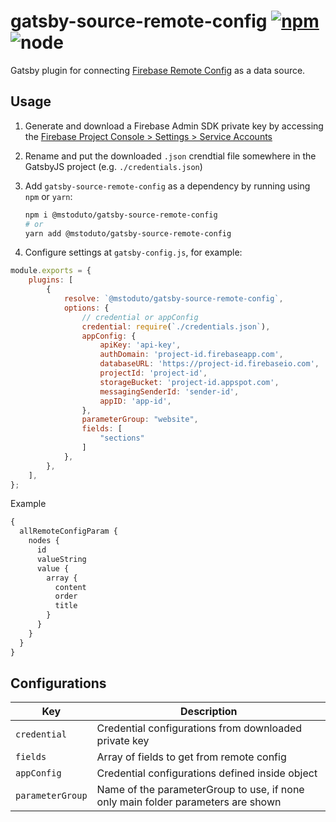 # gatsby-source-remote-config [![npm](https://img.shields.io/npm/v/@mstoduto/gatsby-source-remote-config)](https://www.npmjs.com/package/@mstoduto/gatsby-source-remote-config) ![node](https://img.shields.io/node/v/firebase-admin)

Gatsby plugin for connecting [Firebase Remote Config](https://firebase.google.com/products/remote-config)
as a data source. 

## Usage

1. Generate and download a Firebase Admin SDK private key by accessing the
   [Firebase Project Console > Settings > Service Accounts](https://console.firebase.google.com/project/_/settings/serviceaccounts/adminsdk)

2. Rename and put the downloaded `.json` crendtial file somewhere in the GatsbyJS project (e.g. `./credentials.json`)

3. Add `gatsby-source-remote-config` as a dependency by running using `npm` or `yarn`:

   ```sh
   npm i @mstoduto/gatsby-source-remote-config
   # or
   yarn add @mstoduto/gatsby-source-remote-config
   ```

4. Configure settings at `gatsby-config.js`, for example:
```js
module.exports = {
    plugins: [
        {
            resolve: `@mstoduto/gatsby-source-remote-config`,
            options: {
                // credential or appConfig
                credential: require(`./credentials.json`),
                appConfig: {
                    apiKey: 'api-key',
                    authDomain: 'project-id.firebaseapp.com',
                    databaseURL: 'https://project-id.firebaseio.com',
                    projectId: 'project-id',
                    storageBucket: 'project-id.appspot.com',
                    messagingSenderId: 'sender-id',
                    appID: 'app-id',
                },
                parameterGroup: "website",
                fields: [
                    "sections"
                ]
            },
        },
    ],
};
```

Example
``` graphql
{
  allRemoteConfigParam {
    nodes {
      id
      valueString
      value {
        array {
          content
          order
          title
        }
      }
    }
  }
}
```



## Configurations

| Key                    | Description                                                                                                                                                        
| ---------------------- | --------------------------------------------------------------------------------- |
| `credential`           | Credential configurations from downloaded private key                             |
| `fields`               | Array of fields to get from remote config                                         |
| `appConfig `           | Credential configurations defined inside object                                   |
| `parameterGroup`       | Name of the parameterGroup to use, if none only main folder parameters are shown  |

